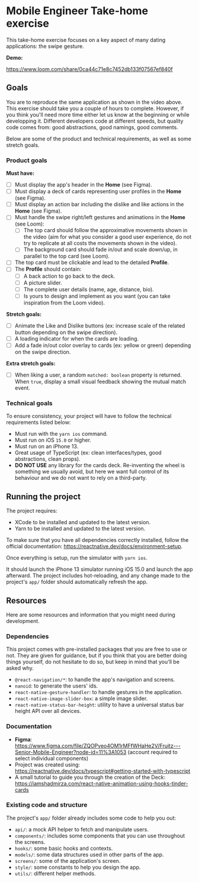 # Mobile Engineer Take-home exercise

This take-home exercise focuses on a key aspect of many dating applications: the swipe gesture.

**Demo:**

https://www.loom.com/share/0ca44c71e8c7452db133f07567ef840f

## Goals

You are to reproduce the same application as shown in the video above. This exercise should take you a couple of hours to complete. However, if you think you'll need more time either let us know at the beginning or while developping it. Different developers code at different speeds, but quality code comes from: good abstractions, good namings, good comments.

Below are some of the product and technical requirements, as well as some stretch goals.

### Product goals

**Must have:**

- [ ] Must display the app's header in the **Home** (see Figma).
- [ ] Must display a deck of cards representing user profiles in the **Home** (see Figma).
- [ ] Must display an action bar including the dislike and like actions in the **Home** (see Figma).
- [ ] Must handle the swipe right/left gestures and animations in the **Home** (see Loom):
  - [ ] The top card should follow the approximative movements shown in the video (aim for what you consider a good user experience, do not try to replicate at all costs the movements shown in the video).
  - [ ] The background card should fade in/out and scale down/up, in parallel to the top card (see Loom).
- [ ] The top card must be clickable and lead to the detailed **Profile**.
- [ ] The **Profile** should contain:
  - [ ] A back action to go back to the deck.
  - [ ] A picture slider.
  - [ ] The complete user details (name, age, distance, bio).
  - [ ] Is yours to design and implement as you want (you can take inspiration from the Loom video).

**Stretch goals:**

- [ ] Animate the Like and Dislike buttons (ex: increase scale of the related button depending on the swipe direction).
- [ ] A loading indicator for when the cards are loading.
- [ ] Add a fade in/out color overlay to cards (ex: yellow or green) depending on the swipe direction.

**Extra stretch goals:**

- [ ] When liking a user, a random `matched: boolean` property is returned. When `true`, display a small visual feedback showing the mutual match event.

### Technical goals

To ensure consistency, your project will have to follow the technical requirements listed below:

- Must run with the `yarn ios` command.
- Must run on iOS `15.0` or higher.
- Must run on an iPhone 13.
- Great usage of TypeScript (ex: clean interfaces/types, good abstractions, clean props).
- **DO NOT USE** any library for the cards deck. Re-inventing the wheel is something we usually avoid, but here we want full control of its behaviour and we do not want to rely on a third-party.

## Running the project

The project requires:

- XCode to be installed and updated to the latest version.
- Yarn to be installed and updated to the latest version.

To make sure that you have all dependencies correctly installed, follow the official documentation: https://reactnative.dev/docs/environment-setup.

Once everything is setup, run the simulator with `yarn ios`.

It should launch the iPhone 13 simulator running iOS 15.0 and launch the app afterward. The project includes hot-reloading, and any change made to the project's `app/` folder should automatically refresh the app.

## Resources

Here are some resources and information that you might need during development.

### Dependencies

This project comes with pre-installed packages that you are free to use or not. They are given for guidance, but if you think that you are better doing things yourself, do not hesitate to do so, but keep in mind that you'll be asked why.

- `@react-navigation/*`: to handle the app's navigation and screens.
- `nanoid`: to generate the users' ids.
- `react-native-gesture-handler`: to handle gestures in the application.
- `react-native-image-slider-box`: a simple image slider.
- `react-native-status-bar-height`: utility to have a universal status bar height API over all devices.

### Documentation

- **Figma**: https://www.figma.com/file/ZQOPveo4OM1rMFfWHaHe2V/Fruitz---Senior-Mobile-Engineer?node-id=11%3A1053 (account required to select individual components)
- Project was created using: https://reactnative.dev/docs/typescript#getting-started-with-typescript
- A small tutorial to guide you through the creation of the Deck: https://iamshadmirza.com/react-native-animation-using-hooks-tinder-cards

### Existing code and structure

The project's `app/` folder already includes some code to help you out:

- `api/`: a mock API helper to fetch and manipulate users.
- `components/`: includes some components that you can use throughout the screens.
- `hooks/`: some basic hooks and contexts.
- `models/`: some data structures used in other parts of the app.
- `screens/`: some of the application's screen.
- `style/`: some constants to help you design the app.
- `utils/`: different helper methods.
